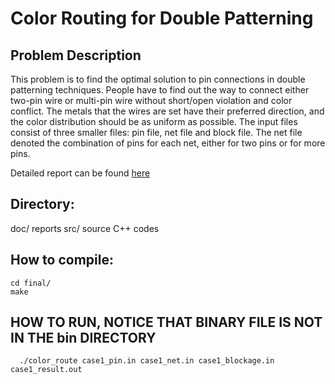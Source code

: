 # Color Routing for Double Patterning

## Problem Description 

This problem is to find the optimal solution to pin connections in double patterning techniques. People have to find out the way to connect either two-pin wire or multi-pin wire without short/open violation and color conflict. The metals that the wires are set have their preferred direction, and the color distribution should
be as uniform as possible. The input files consist of three smaller files: pin file, net file and block file. The net file denoted the combination of pins for each net, either for two pins or for more pins. 

Detailed report can be found [here](https://drive.google.com/file/d/1CWDREImN59Q_eaBa4h6AJu1to5-KOGTM/view?usp=sharing)

## 

## Directory:
  doc/		reports
  src/ 		source C++ codes
  
## How to compile:

	cd final/
	make
	
## HOW TO RUN, NOTICE THAT BINARY FILE IS NOT IN THE bin DIRECTORY
````
  ./color_route case1_pin.in case1_net.in case1_blockage.in case1_result.out
````
